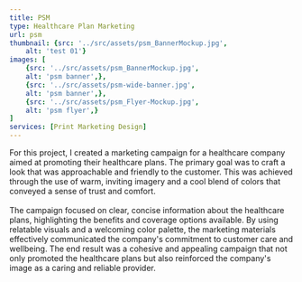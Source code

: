 ```yaml
---
title: PSM
type: Healthcare Plan Marketing
url: psm
thumbnail: {src: '../src/assets/psm_BannerMockup.jpg',
    alt: 'test 01'}
images: [
    {src: '../src/assets/psm_BannerMockup.jpg',
    alt: 'psm banner',},
    {src: '../src/assets/psm-wide-banner.jpg',
    alt: 'psm banner',},
    {src: '../src/assets/psm_Flyer-Mockup.jpg',
    alt: 'psm flyer',}
]
services: [Print Marketing Design]
---
```

For this project, I created a marketing campaign for a healthcare company aimed at promoting their healthcare plans. The primary goal was to craft a look that was approachable and friendly to the customer. This was achieved through the use of warm, inviting imagery and a cool blend of colors that conveyed a sense of trust and comfort.
<br/>
<br/>
The campaign focused on clear, concise information about the healthcare plans, highlighting the benefits and coverage options available. By using relatable visuals and a welcoming color palette, the marketing materials effectively communicated the company's commitment to customer care and wellbeing. The end result was a cohesive and appealing campaign that not only promoted the healthcare plans but also reinforced the company's image as a caring and reliable provider.